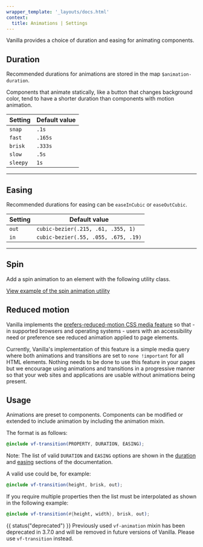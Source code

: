 ```yaml
---
wrapper_template: '_layouts/docs.html'
context:
  title: Animations | Settings
---
```


Vanilla provides a choice of duration and easing for animating components.

## Duration

Recommended durations for animations are stored in the map `$animation-duration`.

Components that animate statically, like a button that changes background
color, tend to have a shorter duration than components with motion
animation.

| Setting  | Default value |
| -------- | ------------- |
| `snap`   | `.1s`         |
| `fast`   | `.165s`       |
| `brisk`  | `.333s`       |
| `slow`   | `.5s`         |
| `sleepy` | `1s`          |

<hr />

## Easing

Recommended durations for easing can be `easeInCubic` or `easeOutCubic`.

| Setting | Default value                        |
| ------- | ------------------------------------ |
| `out`   | `cubic-bezier(.215, .61, .355, 1)`   |
| `in`    | `cubic-bezier(.55, .055, .675, .19)` |

<hr />

## Spin

Add a spin animation to an element with the following utility class.

<div class="embedded-example"><a href="/docs/examples/utilities/animations/spin/" class="js-example">
View example of the spin animation utility
</a></div>

## Reduced motion

Vanilla implements the [prefers-reduced-motion CSS media feature](https://developer.mozilla.org/en-US/docs/Web/CSS/@media/prefers-reduced-motion) so that - in supported browsers and operating systems - users with an accessibility need or preference see reduced animation applied to page elements.

Currently, Vanilla's implementation of this feature is a simple media query where both animations and transitions are set to `none !important` for all HTML elements. Nothing needs to be done to use this feature in your pages but we encourage using animations and transitions in a progressive manner so that your web sites and applications are usable without animations being present.

## Usage

Animations are preset to components. Components can be modified or extended to
include animation by including the animation mixin.

The format is as follows:

```scss
@include vf-transition(PROPERTY, DURATION, EASING);
```

<div class="p-notification--information">
  <p class="p-notification__content">
    <span class="p-notification__title">Note:</span>
    <span class="p-notification__message">The list of valid <code>DURATION</code> and <code>EASING</code> options are shown in the <a href="#duration">duration</a> and <a href="#easing">easing</a> sections of the documentation.</span>
  </p>
</div>

A valid use could be, for example:

```scss
@include vf-transition(height, brisk, out);
```

If you require multiple properties then the list must be interpolated as shown in the following example:

```scss
@include vf-transition(#{height, width}, brisk, out);
```

{{ status("deprecated") }}
Previously used `vf-animation` mixin has been deprecated in 3.7.0 and will be removed in future versions of Vanilla. Please use `vf-transition` instead.
